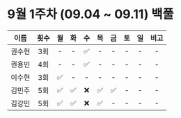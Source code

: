 # 9월 1주차 (09.04 ~ 09.11) 백풀

|  이름  | 횟수 | 월  | 화  | 수  | 목  | 금  | 토  | 일  | 비고 |
| :----: | :--: | :-: | :-: | :-: | :-: | :-: | :-: | :-: | :--: |
| 권수현 | 3회  |  -  |  -  | ✅  |  -  |  -  |  -  |  -  |  -   |
| 권용민 | 4회  |  -  |  -  | ✅  |  -  |  -  |  -  |  -  |  -   |
| 이수현 | 3회  | ✅  |  -  |  -  |  -  |  -  |  -  |  -  |  -   |
| 김민주 | 5회  | ✅  | ✅  | ❌  | ✅  | ✅  |  -  |  -  |  -   |
| 김강민 | 5회  | ✅  | ✅  | ❌  | ✅  |  -  |  -  |  -  |  -   |
